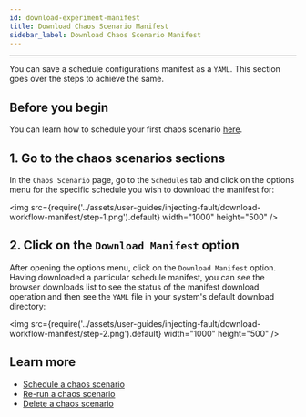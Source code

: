 ```yaml
---
id: download-experiment-manifest
title: Download Chaos Scenario Manifest
sidebar_label: Download Chaos Scenario Manifest
---
```


---

You can save a schedule configurations manifest as a `YAML`. This section goes over the steps to achieve the same.

## Before you begin

You can learn how to schedule your first chaos scenario [here](schedule-experiment.md).

## 1. Go to the chaos scenarios sections

In the `Chaos Scenario` page, go to the `Schedules` tab and click on the options menu for the specific schedule you wish to download the manifest for:

<img src={require('../assets/user-guides/injecting-fault/download-workflow-manifest/step-1.png').default} width="1000" height="500" />

## 2. Click on the `Download Manifest` option

After opening the options menu, click on the `Download Manifest` option. Having downloaded a particular schedule manifest, you can see the browser downloads list to see the status of the manifest download operation and then see the `YAML` file in your system's default download directory:

<img src={require('../assets/user-guides/injecting-fault/download-workflow-manifest/step-2.png').default} width="1000" height="500" />

## Learn more

- [Schedule a chaos scenario](schedule-experiment.md)
- [Re-run a chaos scenario](re-run-experiment.md)
- [Delete a chaos scenario](delete-experiment.md)
